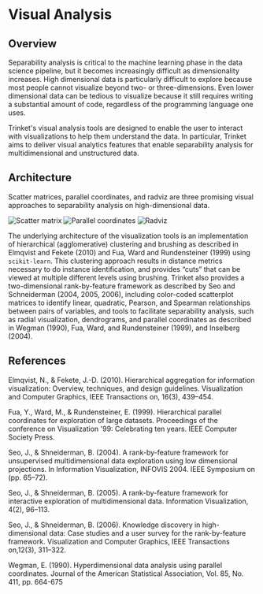 # Visual Analysis

## Overview     

Separability analysis is critical to the machine learning phase in the data science pipeline, but it becomes increasingly difficult as dimensionality increases. High dimensional data is particularly difficult to explore because most people cannot visualize beyond two- or three-dimensions. Even lower dimensional data can be tedious to visualize because it still requires writing a substantial amount of code, regardless of the programming language one uses.

Trinket's visual analysis tools are designed to enable the user to interact with visualizations to help them understand the data. In particular, Trinket aims to deliver visual analytics features that enable separability analysis for multidimensional and unstructured data.

## Architecture    

Scatter matrices, parallel coordinates, and radviz are three promising visual approaches to separability analysis on high-dimensional data.

![Scatter matrix](../images/scatter_matrix.png)
![Parallel coordinates](../images/parallel_coords.png)
![Radviz](../images/radviz.png)

The underlying architecture of the visualization tools is an implementation of hierarchical (agglomerative) clustering and brushing as described in Elmqvist and Fekete (2010) and Fua, Ward and Rundensteiner (1999) using `scikit-learn`. This clustering approach results in distance metrics necessary to do instance identification, and provides “cuts” that can be viewed at multiple different levels using brushing. Trinket also provides a two-dimensional rank-by-feature framework as described by Seo and Schneiderman (2004, 2005, 2006), including color-coded scatterplot matrices to identify linear, quadratic, Pearson, and Spearman relationships between pairs of variables, and tools to facilitate separability analysis, such as radial visualization, dendrograms, and parallel coordinates as described in Wegman (1990), Fua, Ward, and Rundensteiner (1999), and Inselberg (2004).

## References    

Elmqvist, N., & Fekete, J.-D. (2010). Hierarchical aggregation for information visualization: Overview, techniques, and design guidelines. Visualization and Computer Graphics, IEEE Transactions on, 16(3), 439–454.

Fua, Y., Ward, M., & Rundensteiner, E. (1999). Hierarchical parallel coordinates for exploration of large datasets. Proceedings of the conference on Visualization '99: Celebrating ten years. IEEE Computer Society Press.

Seo, J., & Shneiderman, B. (2004). A rank-by-feature framework for unsupervised multidimensional data exploration using low dimensional projections. In Information Visualization, INFOVIS 2004. IEEE Symposium on (pp. 65–72).

Seo, J., & Shneiderman, B. (2005). A rank-by-feature framework for interactive exploration of multidimensional data. Information Visualization, 4(2), 96–113.

Seo, J., & Shneiderman, B. (2006). Knowledge discovery in high-dimensional data: Case studies and a user survey for the rank-by-feature framework. Visualization and Computer Graphics, IEEE Transactions on,12(3), 311–322.

Wegman, E. (1990). Hyperdimensional data analysis using parallel coordinates. Journal of the American Statistical Association, Vol. 85, No. 411, pp. 664-675
